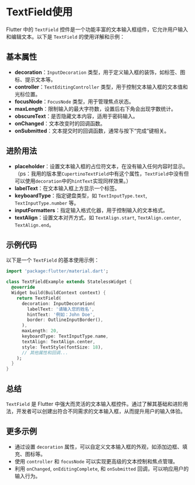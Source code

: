 # TextField使用

Flutter 中的 `TextField` 控件是一个功能丰富的文本输入框组件，它允许用户输入和编辑文本。以下是 `TextField` 的使用详解和示例：

## 基本属性

- **decoration**：`InputDecoration` 类型，用于定义输入框的装饰，如标签、图标、提示文本等。
- **controller**：`TextEditingController` 类型，用于控制文本输入框的文本值和光标位置。
- **focusNode**：`FocusNode` 类型，用于管理焦点状态。
- **maxLength**：限制输入的最大字符数，设置后右下角会出现字数统计。
- **obscureText**：是否隐藏文本内容，适用于密码输入。
- **onChanged**：文本改变时的回调函数。
- **onSubmitted**：文本提交时的回调函数，通常与按下“完成”键相关。

## 进阶用法

- **placeholder**：设置文本输入框的占位符文本，在没有输入任何内容时显示。（ps：我用的版本里`CupertinoTextField`中有这个属性，`TextField`中没有但可以使用`decoration`中的`hintText`实现同样效果。）
- **labelText**：在文本输入框上方显示一个标签。
- **keyboardType**：指定键盘类型，如 `TextInputType.text`, `TextInputType.number` 等。
- **inputFormatters**：指定输入格式化器，用于控制输入的文本格式。
- **textAlign**：设置文本对齐方式，如 `TextAlign.start`, `TextAlign.center`, `TextAlign.end`。

## 示例代码

以下是一个 `TextField` 的基本使用示例：

```dart
import 'package:flutter/material.dart';

class TextFieldExample extends StatelessWidget {
  @override
  Widget build(BuildContext context) {
    return TextField(
      decoration: InputDecoration(
        labelText: '请输入您的姓名',
        hintText: '例如：John Doe',
        border: OutlineInputBorder(),
      ),
      maxLength: 20,
      keyboardType: TextInputType.name,
      textAlign: TextAlign.center,
      style: TextStyle(fontSize: 18),
      // 其他属性和回调...
    );
  }
}
```

## 总结

`TextField` 是 Flutter 中强大而灵活的文本输入框控件。通过了解其基础和进阶用法，开发者可以创建出符合不同需求的文本输入框，从而提升用户的输入体验。

## 更多示例

- 通过设置 `decoration` 属性，可以自定义文本输入框的外观，如添加边框、填充、图标等。
- 使用 `controller` 和 `focusNode` 可以实现更高级的文本控制和焦点管理。
- 利用 `onChanged`, `onEditingComplete`, 和 `onSubmitted` 回调，可以响应用户的输入行为。
